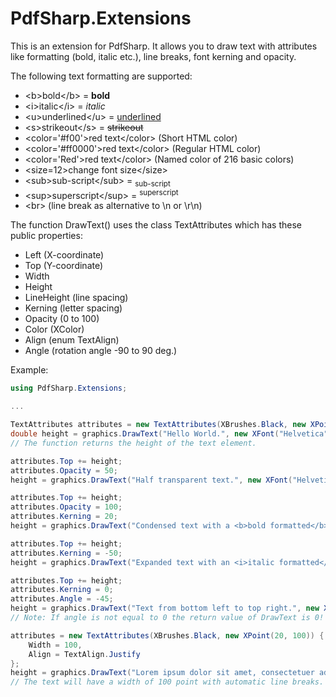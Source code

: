 # PdfSharp.Extensions
This is an extension for PdfSharp. It allows you to draw text with attributes like formatting (bold, italic etc.), line breaks, font kerning and opacity.

The following text formatting are supported:

- &lt;b>bold&lt;/b> = <b>bold</b>
- &lt;i>italic&lt;/i> = <i>italic</i>
- &lt;u>underlined&lt;/u> = <u>underlined</u>
- &lt;s>strikeout&lt;/s> = <s>strikeout</s>
- &lt;color='#f00'>red text&lt;/color> (Short HTML color)
- &lt;color='#ff0000'>red text&lt;/color> (Regular HTML color)
- &lt;color='Red'>red text&lt;/color> (Named color of 216 basic colors)
- &lt;size=12>change font size&lt;/size>
- &lt;sub>sub-script&lt;/sub> = <sub>sub-script</sub>
- &lt;sup>superscript&lt;/sup> = <sup>superscript</sup>
- &lt;br> (line break as alternative to \n or \r\n)

The function DrawText() uses the class TextAttributes which has these public properties:

- Left (X-coordinate)
- Top (Y-coordinate)
- Width
- Height
- LineHeight (line spacing)
- Kerning (letter spacing)
- Opacity (0 to 100)
- Color (XColor)
- Align (enum TextAlign)
- Angle (rotation angle -90 to 90 deg.)

Example:
```C#
using PdfSharp.Extensions;

...

TextAttributes attributes = new TextAttributes(XBrushes.Black, new XPoint(20, 20));
double height = graphics.DrawText("Hello World.", new XFont("Helvetica", 10), attributes);
// The function returns the height of the text element.

attributes.Top += height;
attributes.Opacity = 50;
height = graphics.DrawText("Half transparent text.", new XFont("Helvetica", 10), attributes);

attributes.Top += height;
attributes.Opacity = 100;
attributes.Kerning = 20;
height = graphics.DrawText("Condensed text with a <b>bold formatted</b> part.", new XFont("Helvetica", 10), attributes);

attributes.Top += height;
attributes.Kerning = -50;
height = graphics.DrawText("Expanded text with an <i>italic formatted</i> part.", new XFont("Helvetica", 10), attributes);

attributes.Top += height;
attributes.Kerning = 0;
attributes.Angle = -45;
height = graphics.DrawText("Text from bottom left to top right.", new XFont("Helvetica", 10), attributes);
// Note: If angle is not equal to 0 the return value of DrawText is 0!

attributes = new TextAttributes(XBrushes.Black, new XPoint(20, 100)) {
    Width = 100,
    Align = TextAlign.Justify
};
height = graphics.DrawText("Lorem ipsum dolor sit amet, consectetuer adipiscing elit. Aenean commodo ligula eget dolor. Aenean massa. Cum sociis natoque penatibus et magnis dis parturient montes, nascetur ridiculus mus.", new XFont("Helvetica", 10), attributes);
// The text will have a width of 100 point with automatic line breaks. It also is formatted in justification.
```
